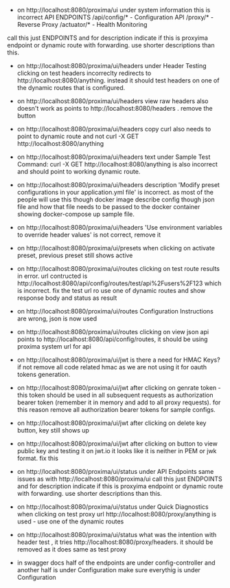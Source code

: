 - on http://localhost:8080/proxima/ui under system information this is incorrect
API ENDPOINTS
/api/config/* - Configuration API
/proxy/* - Reverse Proxy
/actuator/* - Health Monitoring

call this just ENDPOINTS and for description indicate if this is proxyima endpoint or dynamic route with forwarding. use shorter descriptions than this.

- on http://localhost:8080/proxima/ui/headers under Header Testing clicking on test headers incorreclty redirects to http://localhost:8080/anything. instead it should test headers on one of the dynamic routes that is configured. 

- on http://localhost:8080/proxima/ui/headers  view raw headers also doesn't work as points to http://localhost:8080/headers . remove the button 

- on http://localhost:8080/proxima/ui/headers  copy curl also needs to point to dynamic route and not curl -X GET http://localhost:8080/anything

- on http://localhost:8080/proxima/ui/headers text under Sample Test Command: curl -X GET http://localhost:8080/anything is also incorrect and should point to working dynamic route. 

- on http://localhost:8080/proxima/ui/headers description 'Modify preset configurations in your application.yml file' is incorrect. as most of the people will use this though docker image describe config though json file and how that file needs to be passed to the docker container showing docker-compose up sample file.

- on http://localhost:8080/proxima/ui/headers 'Use environment variables to override header values' is not correct, remove it

- on http://localhost:8080/proxima/ui/presets when clicking on activate preset, previous preset still shows active

- on http://localhost:8080/proxima/ui/routes clicking on test route results in error. url contructed is http://localhost:8080/api/config/routes/test/api%2Fusers%2F123 which is incorrect. fix the test url ro use one of dynamic routes and show response body and status as result

- on http://localhost:8080/proxima/ui/routes Configuration Instructions are wrong, json is now used

- on http://localhost:8080/proxima/ui/routes clicking on view json api points to  http://localhost:8080/api/config/routes, it should be using proxima system url for api

- on http://localhost:8080/proxima/ui/jwt is there a need for HMAC Keys? if not remove all code related hmac as we are not using it for oauth tokens generation. 

- on http://localhost:8080/proxima/ui/jwt after clicking on genrate token - this token should be used in all subsequent requests as authorization bearer token (remember it in memory and add to all proxy requests). for this reason remove all authorization bearer tokens for sample configs. 

- on http://localhost:8080/proxima/ui/jwt after clicking on delete key button, key still shows up

- on http://localhost:8080/proxima/ui/jwt after clicking on button to view public key and testing it on jwt.io it looks like it is neither in PEM or jwk format. fix this

- on http://localhost:8080/proxima/ui/status under API Endpoints same issues as with  http://localhost:8080/proxima/ui  call this just ENDPOINTS and for description indicate if this is proxyima endpoint or dynamic route with forwarding. use shorter descriptions than this.

- on http://localhost:8080/proxima/ui/status under Quick Diagnostics when clicking on test proxy url http://localhost:8080/proxy/anything is used - use one of the dynamic routes

- on http://localhost:8080/proxima/ui/status what was the intention with header test , it tries http://localhost:8080/proxy/headers. it should be removed as it does same as test proxy 

- in swagger docs half of the endpoints are under config-controller and another half is under Configuration make sure everythig is under Configuration

